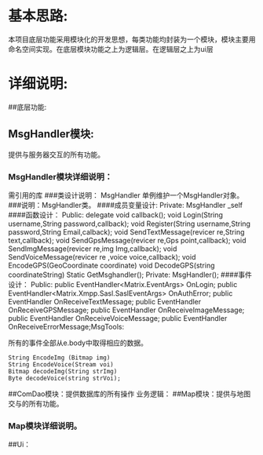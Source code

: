 # 基本思路:
本项目底层功能采用模块化的开发思想，每类功能均封装为一个模块，模块主要用命名空间实现。在底层模块功能之上为逻辑层。在逻辑层之上为ui层

# 详细说明:
##底层功能:
## MsgHandler模块:
提供与服务器交互的所有功能。
### MsgHandler模块详细说明：
需引用的库
###类设计说明：
MsgHandler 单例维护一个MsgHandler对象。
###说明：MsgHandler类。
####成员变量设计:
	Private:
	MsgHandler _self
####函数设计：
	Public:
	delegate void callback();
	void Login(String username,String password,callback);
	void Register(String username,String password,String Email,calback);
	void SendTextMessage(revicer re,String text,callback);
	void SendGpsMessage(revicer re,Gps point,callback);
	void SendImgMessage(revicer re,img Img,callback);
	void SendVoiceMessage(revicer re ,voice voice,callback);
	void EncodeGPS(GeoCoordinate coordinate)
	void DecodeGPS(string coordinateString)
	Static GetMsghandler();
	Private:
	MsgHandler();
####事件设计：
	Public:	
	public EventHandler<Matrix.EventArgs> OnLogin;
	public EventHandler<Matrix.Xmpp.Sasl.SaslEventArgs> OnAuthError;
    public EventHandler<MessagingEventArgs> OnReceiveTextMessage;
    public EventHandler<MessagingEventArgs> OnReceiveGPSMessage;
    public EventHandler<MessagingEventArgs> OnReceiveImageMessage;
    public EventHandler<MessagingEventArgs> OnReceiveVoiceMessage;
    public EventHandler<MessagingEventArgs> OnReceiveErrorMessage;MsgTools:

所有的事件全部从e.body中取得相应的数据。

	String EncodeImg (Bitmap img)
	String EncodeVoice(Stream voi)
	Bitmap decodeImg(String strImg)
	Byte decodeVoice(string strVoi);

##ComDao模块：提供数据库的所有操作
业务逻辑：
##Map模块：提供与地图交与的所有功能。
###	Map模块详细说明。
##Ui：
